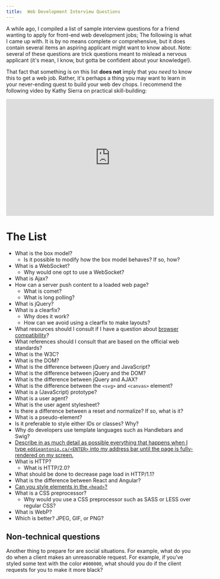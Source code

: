 ```yaml
---
title:  Web Development Interview Questions
---
```


A while ago, I compiled a list of sample interview questions for
a friend wanting to apply for front-end web development jobs; The
following is what I came up with. It is by no means complete or
comprehensive, but it does contain several items an aspiring applicant
might want to know about. Note: several of these questions are trick
questions meant to mislead a nervous applicant (it's mean, I know, but
gotta be confident about your knowledge!).

That fact that something is on this list **does not** imply that you
*need* to know this to get a web job. Rather, it's perhaps a thing you
may want to learn in your never-ending quest to build your web dev
chops. I recommend the following video by Kathy Sierra on practical
skill-building:

<iframe width="560" height="315" src="https://www.youtube.com/embed/FKTxC9pl-WM" frameborder="0" allowfullscreen></iframe>

# The List

 - What is the box model?
    - Is it possible to modify how the box model behaves? If so, how?
 - What is a WebSocket?
    - Why would one opt to use a WebSocket?
 - What is Ajax?
 - How can a server push content to a loaded web page?
   - What is comet?
   - What is long polling?
 - What is jQuery?
 - What is a clearfix?
   - Why does it work?
   - How can we avoid using a clearfix to make layouts?
 - What resources should I consult if I have a question about [browser
   compatibility](http://caniuse.com/)?
 - What references should I consult that are based on the official web standards?
 - What is the W3C?
 - What is the DOM?
 - What is the difference between jQuery and JavaScript?
 - What is the difference between jQuery and the DOM?
 - What is the difference between jQuery and AJAX?
 - What is the difference between the `<svg>` and `<canvas>` element?
 - What is a (JavaScript) prototype?
 - What is a user agent?
 - What is the user agent stylesheet?
 - Is there a difference between a reset and normalize? If so, what is it?
 - What is a pseudo-element?
 - Is it preferable to style either IDs or classes? Why?
 - Why do developers use template languages such as Handlebars and Swig?
 - [Describe in as much detail as possible everything that happens when
    I type `eddieantonio.ca/<ENTER>` into my address bar until the page is
    fully-rendered on my screen.](https://github.com/alex/what-happens-when)
 - What is HTTP?
    - What is HTTP/2.0?
 - What should be done to decrease page load in HTTP/1.1?
 - What is the difference between React and Angular?
 - [Can you style elements in the `<head>`?](https://mathiasbynens.be/notes/css-hidden-elements)
 - What is a CSS preprocessor?
    - Why would you use a CSS preprocessor such as SASS or LESS over regular CSS?
 - What is WebP?
 - Which is better? JPEG, GIF, or PNG?

## Non-technical questions

Another thing to prepare for are social situations. For example, what do
you do when a client makes an unreasonable request. For example, if
you've styled some text with the color `#000000`, what should you do if
the client requests for you to make it more black?
